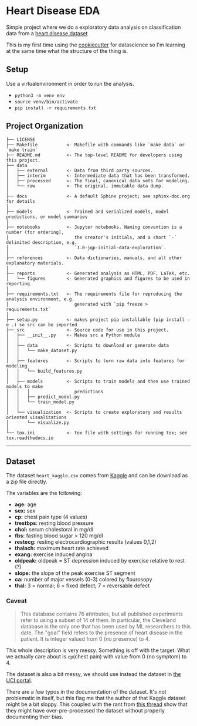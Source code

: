 Heart Disease EDA
==============================

Simple project where we do a exploratory data analysis on classification data from a [heart disease dataset](https://www.kaggle.com/ronitf/heart-disease-uci)

This is my first time using the [cookiecutter](https://drivendata.github.io/cookiecutter-data-science/) for datascience so I'm learning at the same time what the structure of the thing is.

## Setup
Use a virtualenvironment in order to run the analysis.
- `python3 -m venv env`
- `source venv/bin/activate`
- `pip install -r requirements.txt`

Project Organization
------------

    ├── LICENSE
    ├── Makefile           <- Makefile with commands like `make data` or `make train`
    ├── README.md          <- The top-level README for developers using this project.
    ├── data
    │   ├── external       <- Data from third party sources.
    │   ├── interim        <- Intermediate data that has been transformed.
    │   ├── processed      <- The final, canonical data sets for modeling.
    │   └── raw            <- The original, immutable data dump.
    │
    ├── docs               <- A default Sphinx project; see sphinx-doc.org for details
    │
    ├── models             <- Trained and serialized models, model predictions, or model summaries
    │
    ├── notebooks          <- Jupyter notebooks. Naming convention is a number (for ordering),
    │                         the creator's initials, and a short `-` delimited description, e.g.
    │                         `1.0-jqp-initial-data-exploration`.
    │
    ├── references         <- Data dictionaries, manuals, and all other explanatory materials.
    │
    ├── reports            <- Generated analysis as HTML, PDF, LaTeX, etc.
    │   └── figures        <- Generated graphics and figures to be used in reporting
    │
    ├── requirements.txt   <- The requirements file for reproducing the analysis environment, e.g.
    │                         generated with `pip freeze > requirements.txt`
    │
    ├── setup.py           <- makes project pip installable (pip install -e .) so src can be imported
    ├── src                <- Source code for use in this project.
    │   ├── __init__.py    <- Makes src a Python module
    │   │
    │   ├── data           <- Scripts to download or generate data
    │   │   └── make_dataset.py
    │   │
    │   ├── features       <- Scripts to turn raw data into features for modeling
    │   │   └── build_features.py
    │   │
    │   ├── models         <- Scripts to train models and then use trained models to make
    │   │   │                 predictions
    │   │   ├── predict_model.py
    │   │   └── train_model.py
    │   │
    │   └── visualization  <- Scripts to create exploratory and results oriented visualizations
    │       └── visualize.py
    │
    └── tox.ini            <- tox file with settings for running tox; see tox.readthedocs.io


--------

## Dataset
The dataset `heart_kaggle.csv` comes from [Kaggle](https://www.kaggle.com/ronitf/heart-disease-uci) and can be download as a zip file directly.

The variables are the following: 
- **age:** age
- **sex:** sex
- **cp:** chest pain type (4 values)
- **trestbps:** resting blood pressure
- **chol:** serum cholestoral in mg/dl
- **fbs:** fasting blood sugar > 120 mg/dl
- **restecg:** resting electrocardiographic results (values 0,1,2)
- **thalach:** maximum heart rate achieved
- **exang:** exercise induced angina
- **oldpeak:** oldpeak = ST depression induced by exercise relative to rest (?)
- **slope:** the slope of the peak exercise ST segment
- **ca:** number of major vessels (0-3) colored by flourosopy
- **thal:** 3 = normal; 6 = fixed defect; 7 = reversable defect

### Caveat
> This database contains 76 attributes, but all published experiments refer to using a subset of 14 of them. In particular, the Cleveland database is the only one that has been used by ML researchers to
this date. The "goal" field refers to the presence of heart disease in the patient. It is integer valued from 0 (no presence) to 4. 

This whole description is very messy. Something is off with the target.
What we actually care about is `cp`(chest pain) with value from 0 (no symptom) to 4.

The dataset is also a bit messy, we should use instead the dataset in [the UCI portal](https://archive.ics.uci.edu/ml/datasets/heart+Disease).

There are a few typos in the documentation of the dataset. It's not problematic in itself, but this flag me that the author of that Kaggle dataset might be a bit sloppy. This coupled with the rant from [this thread](https://www.kaggle.com/ronitf/heart-disease-uci/discussion/105877) show that they might have over-pre-processed the dataset without properly documenting their bias.